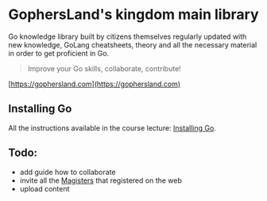# GophersLand's kingdom main library

Go knowledge library built by citizens themselves regularly updated with new knowledge, GoLang cheatsheets, theory and all the necessary material in order to get proficient in Go.

> Improve your Go skills, collaborate, contribute!

[https://gophersland.com](https://gophersland.com)

## Installing Go

All the instructions available in the course lecture: [Installing Go](https://gophersland.com/courses/386746/lectures/6432539).

## Todo:

- add guide how to collaborate
- invite all the [Magisters](https://gophersland.com/p/magister) that registered on the web
- upload content
